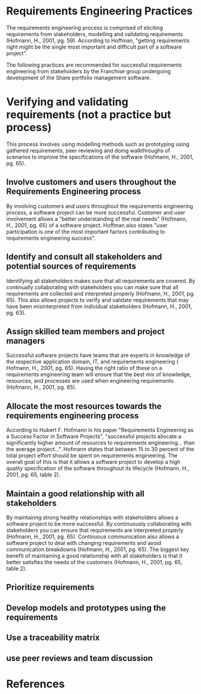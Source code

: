 # Requirements Engineering Practices


The requirements engineering process is comprised of eliciting requirements from stakeholders, modelling and validating requirements (Hofmann, H., 2001, pg. 59). According to Hoffman, "getting requirements right might be the single most important and difficult part of a software project".

The following practices are recommended for successful requirements engineering from stakeholders by the Franchise group undergoing development of the Share portfolio management software.


# Verifying and validating requirements (not a practice but process)

This process involves using modelling methods such as prototyping using gathered requirements, peer reviewing and doing walkthroughs of scenarios to improve the specifications of the software (Hofmann, H., 2001, pg. 65).

## Involve customers and users throughout the Requirements Engineering process

By involving customers and users throughout the requirements engineering process, a software project can be more successful. Customer and user involvement allows a "better understanding of the real needs" (Hofmann, H., 2001, pg. 65) of a software project. Hoffman also states "user participation is one of the most important factors contributing to requirements engineering success".

## Identify and consult all stakeholders and potential sources of requirements

Identifying all stakeholders makes sure that all requirements are covered. By continually collaborating with stakeholders you can make sure that all requirements are collected and interpreted properly (Hofmann, H., 2001, pg. 65). This also allows projects to verify and validate requirements that may have been misinterpreted from individual stakeholders (Hofmann, H., 2001, pg. 63).

## Assign skilled team members and project managers

Successful software projects have teams that are experts in knowledge of the respective application domain, IT, and requirements engineering ( Hofmann, H., 2001, pg. 65). Having the right ratio of these on a requirements engineering team will ensure that the best mix of knowledge, resources, and processes are used when engineering requirements (Hofmann, H., 2001, pg. 65).

## Allocate the most resources towards the requirements engineering process

According to Hubert F. Hofmann in his paper "Requirements Engineering as a Success Factor in Software Projects", "successful projects allocate a significantly higher amount of resources to requirements engineering... than the average project...". Hofmann states that between 15 to 30 percent of the total project effort should be spent on requirements engineering. The overall goal of this is that it allows a software project to develop a high quality specification of the software throughout its lifecycle (Hofmann, H., 2001, pg. 65, table 2).

## Maintain a good relationship with all stakeholders

By maintainng strong healthy relationships with stakeholders allows a software project to be more successful. By continuously collaborating with stakeholders you can ensure that requirements are interpreted properly (Hofmann, H., 2001, pg. 65). Continuous communication also allows a software project to deal with changing requirements and avoid communication breakdowns (Hofmann, H., 2001, pg. 65). The biggest key benefit of maintaining a good relationship with all stakeholders is that it better satisfies the needs of the customers (Hofmann, H., 2001, pg. 65, table 2).

## Prioritize requirements

## Develop models and prototypes using the requirements

## Use a traceability matrix

## use peer reviews and team discussion


# References


